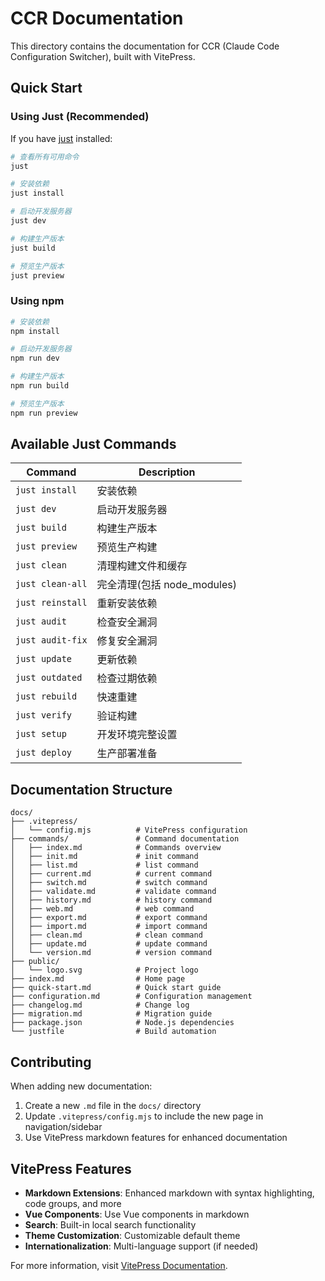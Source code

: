 # CCR Documentation

This directory contains the documentation for CCR (Claude Code Configuration Switcher), built with VitePress.

## Quick Start

### Using Just (Recommended)

If you have [just](https://github.com/casey/just) installed:

```bash
# 查看所有可用命令
just

# 安装依赖
just install

# 启动开发服务器
just dev

# 构建生产版本
just build

# 预览生产版本
just preview
```

### Using npm

```bash
# 安装依赖
npm install

# 启动开发服务器
npm run dev

# 构建生产版本
npm run build

# 预览生产版本
npm run preview
```

## Available Just Commands

| Command | Description |
|---------|-------------|
| `just install` | 安装依赖 |
| `just dev` | 启动开发服务器 |
| `just build` | 构建生产版本 |
| `just preview` | 预览生产构建 |
| `just clean` | 清理构建文件和缓存 |
| `just clean-all` | 完全清理(包括 node_modules) |
| `just reinstall` | 重新安装依赖 |
| `just audit` | 检查安全漏洞 |
| `just audit-fix` | 修复安全漏洞 |
| `just update` | 更新依赖 |
| `just outdated` | 检查过期依赖 |
| `just rebuild` | 快速重建 |
| `just verify` | 验证构建 |
| `just setup` | 开发环境完整设置 |
| `just deploy` | 生产部署准备 |

## Documentation Structure

```
docs/
├── .vitepress/
│   └── config.mjs          # VitePress configuration
├── commands/               # Command documentation
│   ├── index.md            # Commands overview
│   ├── init.md             # init command
│   ├── list.md             # list command
│   ├── current.md          # current command
│   ├── switch.md           # switch command
│   ├── validate.md         # validate command
│   ├── history.md          # history command
│   ├── web.md              # web command
│   ├── export.md           # export command
│   ├── import.md           # import command
│   ├── clean.md            # clean command
│   ├── update.md           # update command
│   └── version.md          # version command
├── public/
│   └── logo.svg            # Project logo
├── index.md                # Home page
├── quick-start.md          # Quick start guide
├── configuration.md        # Configuration management
├── changelog.md            # Change log
├── migration.md            # Migration guide
├── package.json            # Node.js dependencies
└── justfile                # Build automation
```

## Contributing

When adding new documentation:

1. Create a new `.md` file in the `docs/` directory
2. Update `.vitepress/config.mjs` to include the new page in navigation/sidebar
3. Use VitePress markdown features for enhanced documentation

## VitePress Features

- **Markdown Extensions**: Enhanced markdown with syntax highlighting, code groups, and more
- **Vue Components**: Use Vue components in markdown
- **Search**: Built-in local search functionality
- **Theme Customization**: Customizable default theme
- **Internationalization**: Multi-language support (if needed)

For more information, visit [VitePress Documentation](https://vitepress.dev/).
